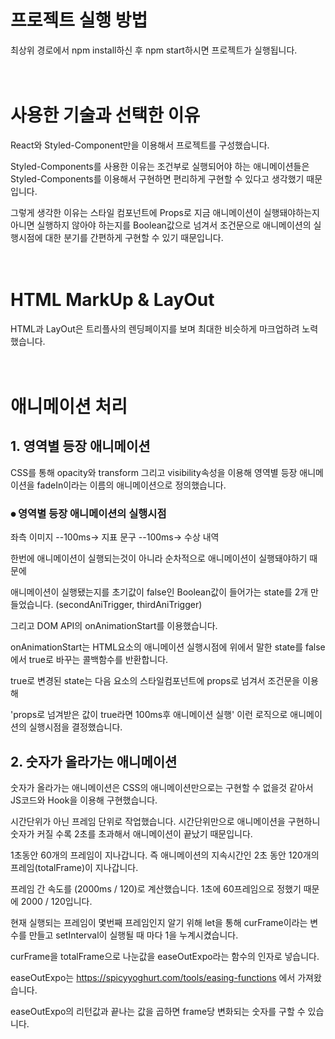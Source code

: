 # 프로젝트 실행 방법

최상위 경로에서 npm install하신 후 npm start하시면 프로젝트가 실행됩니다.
<br/>
<br/>
<br/>
# 사용한 기술과 선택한 이유

React와 Styled-Component만을 이용해서 프로젝트를 구성했습니다.

Styled-Components를 사용한 이유는 조건부로 실행되어야 하는 애니메이션들은 Styled-Components를 이용해서 구현하면 편리하게 구현할 수 있다고 생각했기 때문입니다.

그렇게 생각한 이유는 스타일 컴포넌트에 Props로 지금 애니메이션이 실행돼야하는지 아니면 실행하지 않아야 하는지를 Boolean값으로 넘겨서 조건문으로 애니메이션의 실행시점에 대한 분기를 간편하게 구현할 수 있기 때문입니다.
<br/>
<br/>
<br/>
# HTML MarkUp & LayOut

HTML과 LayOut은 트리플사의 렌딩페이지를 보며 최대한 비슷하게 마크업하려 노력했습니다.
<br/>
<br/>
<br/>
# 애니메이션 처리
## 1. 영역별 등장 애니메이션

CSS를 통해 opacity와 transform 그리고 visibility속성을 이용해 영역별 등장 애니메이션을 fadeIn이라는 이름의 애니메이션으로 정의했습니다.

### ⦁ 영역별 등장 애니메이션의 실행시점

좌측 이미지 --100ms-> 지표 문구 --100ms-> 수상 내역

한번에 애니메이션이 실행되는것이 아니라 순차적으로 애니메이션이 실행돼야하기 때문에

애니메이션이 실행됐는지를 초기값이 false인 Boolean값이 들어가는 state를 2개 만들었습니다.
(secondAniTrigger, thirdAniTrigger)

그리고 DOM API의 onAnimationStart를 이용했습니다.

onAnimationStart는 HTML요소의 애니메이션 실행시점에 위에서 말한 state를 false에서 true로 바꾸는 콜백함수를 반환합니다.

true로 변경된 state는 다음 요소의 스타일컴포넌트에 props로 넘겨서 조건문을 이용해

'props로 넘겨받은 값이 true라면 100ms후 애니메이션 실행' 이런 로직으로 애니메이션의 실행시점을 결정했습니다.

## 2. 숫자가 올라가는 애니메이션

숫자가 올라가는 애니메이션은 CSS의 애니메이션만으로는 구현할 수 없을것 같아서 JS코드와 Hook을 이용해 구현했습니다.

시간단위가 아닌 프레임 단위로 작업했습니다. 시간단위만으로 애니메이션을 구현하니 숫자가 커질 수록 2초를 초과해서 애니메이션이 끝났기 때문입니다.

1초동안 60개의 프레임이 지나갑니다. 즉 애니메이션의 지속시간인 2초 동안 120개의 프레임(totalFrame)이 지나갑니다.

프레임 간 속도를 (2000ms / 120)로 계산했습니다. 1초에 60프레임으로 정했기 때문에 2000 / 120입니다.

현재 실행되는 프레임이 몇번째 프레임인지 알기 위해 let을 통해 curFrame이라는 변수를 만들고 setInterval이 실행될 때 마다 1을 누계시켰습니다.

curFrame을 totalFrame으로 나눈값을 easeOutExpo라는 함수의 인자로 넣습니다.

easeOutExpo는 https://spicyyoghurt.com/tools/easing-functions 에서 가져왔습니다.

easeOutExpo의 리턴값과 끝나는 값을 곱하면 frame당 변화되는 숫자를 구할 수 있습니다.
